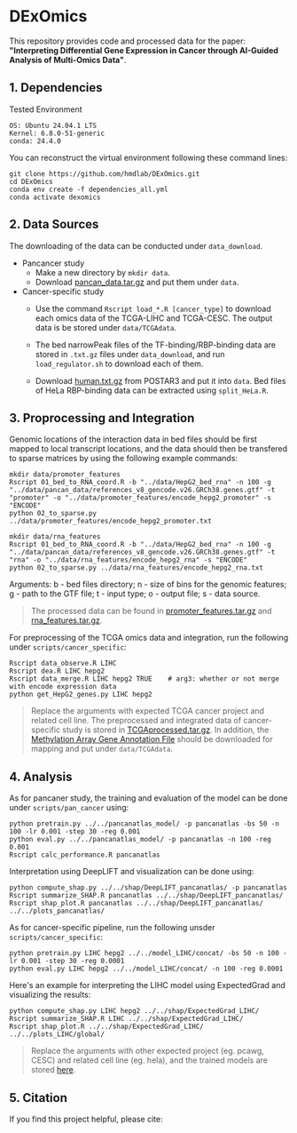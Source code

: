 # DExOmics
This repository provides code and processed data for the paper:  
**"Interpreting Differential Gene Expression in Cancer through AI-Guided Analysis of Multi-Omics Data"**.


## 1. Dependencies
Tested Environment
```
OS: Ubuntu 24.04.1 LTS
Kernel: 6.8.0-51-generic
conda: 24.4.0
```
You can reconstruct the virtual environment following these command lines:
```
git clone https://github.com/hmdlab/DExOmics.git
cd DExOmics
conda env create -f dependencies_all.yml
conda activate dexomics
```

## 2. Data Sources
The downloading of the data can be conducted under `data_download`. 
- Pancancer study
    - Make a new directory by `mkdir data`.
    - Download [pancan_data.tar.gz](https://drive.google.com/drive/folders/1etIOFisUnMDNoQ5UAiMHyz3Mo2n49dAk?usp=drive_link) and put them under `data`.
- Cancer-specific study
    - Use the command `Rscript load_*.R [cancer_type]` to download each omics data of the TCGA-LIHC and TCGA-CESC. The output data is be stored under `data/TCGAdata`.

    - The bed narrowPeak files of the TF-binding/RBP-binding data are stored in `.txt.gz` files under `data_download`, and run `load_regulator.sh` to download each of them. 

    - Download [human.txt.gz](https://cloud.tsinghua.edu.cn/d/8133e49661e24ef7a915/files/?p=%2Fhuman.txt.gz&dl=1) from POSTAR3 and put it into `data`. Bed files of HeLa RBP-binding data can be extracted using `split_HeLa.R`.


## 3. Proprocessing and Integration
Genomic locations of the interaction data in bed files should be first mapped to local transcript locations, and the data should then be transfered to sparse matrices by using the following example commands:
```
mkdir data/promoter_features
Rscript 01_bed_to_RNA_coord.R -b "../data/HepG2_bed_rna" -n 100 -g "../data/pancan_data/references_v8_gencode.v26.GRCh38.genes.gtf" -t "promoter" -o "../data/promoter_features/encode_hepg2_promoter" -s "ENCODE"
python 02_to_sparse.py ../data/promoter_features/encode_hepg2_promoter.txt

mkdir data/rna_features
Rscript 01_bed_to_RNA_coord.R -b "../data/HepG2_bed_rna" -n 100 -g "../data/pancan_data/references_v8_gencode.v26.GRCh38.genes.gtf" -t "rna" -o "../data/rna_features/encode_hepg2_rna" -s "ENCODE"
python 02_to_sparse.py ../data/rna_features/encode_hepg2_rna.txt
```
Arguments: b - bed files directory; n - size of bins for the genomic features; g - path to the GTF file; t - input type; o - output file; s - data source.

> The processed data can be found in [promoter_features.tar.gz](https://drive.google.com/drive/folders/1etIOFisUnMDNoQ5UAiMHyz3Mo2n49dAk?usp=drive_link) and [rna_features.tar.gz](https://drive.google.com/drive/folders/1etIOFisUnMDNoQ5UAiMHyz3Mo2n49dAk?usp=drive_link). 

 For preprocessing of the TCGA omics data and integration, run the following under `scripts/cancer_specific`:
```
Rscript data_observe.R LIHC
Rscript dea.R LIHC hepg2
Rscript data_merge.R LIHC hepg2 TRUE    # arg3: whether or not merge with encode expression data
python get_HepG2_genes.py LIHC hepg2
```
> Replace the arguments with expected TCGA cancer project and related cell line. The preprocessed and integrated data of cancer-specific study is stored in [TCGAprocessed.tar.gz](https://drive.google.com/drive/folders/1etIOFisUnMDNoQ5UAiMHyz3Mo2n49dAk?usp=drive_link). In addition, the [Methylation Array Gene Annotation File](https://api.gdc.cancer.gov/v0/data/021a2330-951d-474f-af24-1acd77e7664f) should be downloaded for mapping and put under `data/TCGAdata`.

## 4. Analysis
As for pancaner study, the training and evaluation of the model can be done under `scripts/pan_cancer` using:
```
python pretrain.py ../../pancanatlas_model/ -p pancanatlas -bs 50 -n 100 -lr 0.001 -step 30 -reg 0.001
python eval.py ../../pancanatlas_model/ -p pancanatlas -n 100 -reg 0.001
Rscript calc_performance.R pancanatlas
```

Interpretation using DeepLIFT and visualization can be done using:
```
python compute_shap.py ../../shap/DeepLIFT_pancanatlas/ -p pancanatlas
Rscript summarize_SHAP.R pancanatlas ../../shap/DeepLIFT_pancanatlas/
Rscript shap_plot.R pancanatlas ../../shap/DeepLIFT_pancanatlas/ ../../plots_pancanatlas/
```


As for cancer-specific pipeline, run the following unsder `scripts/cancer_specific`:
```
python pretrain.py LIHC hepg2 ../../model_LIHC/concat/ -bs 50 -n 100 -lr 0.001 -step 30 -reg 0.0001
python eval.py LIHC hepg2 ../../model_LIHC/concat/ -n 100 -reg 0.0001
```

Here's an example for interpreting the LIHC model using ExpectedGrad and visualizing the results:
```
python compute_shap.py LIHC hepg2 ../../shap/ExpectedGrad_LIHC/
Rscript summarize_SHAP.R LIHC ../../shap/ExpectedGrad_LIHC/
Rscript shap_plot.R ../../shap/ExpectedGrad_LIHC/ ../../plots_LIHC/global/
```
> Replace the arguments with other expected project (eg. pcawg, CESC) and related cell line (eg. hela), and the trained models are stored [here](https://drive.google.com/drive/folders/115VOsmUTsXhxcnQ6qf4_8ZRSEP29KyJO?usp=drive_link).

## 5. Citation
If you find this project helpful, please cite: